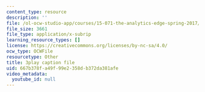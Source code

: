 ```yaml
---
content_type: resource
description: ''
file: /ol-ocw-studio-app/courses/15-071-the-analytics-edge-spring-2017/667b378fa49f99e2358db372da381afe_xyZEB6vkPb8.srt
file_size: 3661
file_type: application/x-subrip
learning_resource_types: []
license: https://creativecommons.org/licenses/by-nc-sa/4.0/
ocw_type: OCWFile
resourcetype: Other
title: 3play caption file
uid: 667b378f-a49f-99e2-358d-b372da381afe
video_metadata:
  youtube_id: null
---
```

